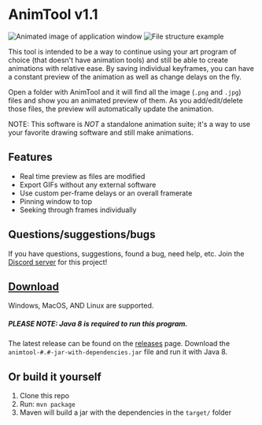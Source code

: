 # AnimTool v1.1

![Animated image of application window](https://user-images.githubusercontent.com/19540597/66709872-e69cf980-ed29-11e9-98cd-d1430a9edf00.gif) ![File structure example](https://user-images.githubusercontent.com/19540597/66709891-6f1b9a00-ed2a-11e9-8108-145c692796b1.png)

This tool is intended to be a way to continue using your art program of choice (that doesn't have animation tools) and still be able to create animations with relative ease. By saving individual keyframes, you can have a constant preview of the animation as well as change delays on the fly.

Open a folder with AnimTool and it will find all the image (`.png` and `.jpg`) files and show you an animated preview of them. As you add/edit/delete those files, the preview will automatically update the animation.

NOTE: This software is *NOT* a standalone animation suite; it's a way to use your favorite drawing software and still make animations.

## Features
- Real time preview as files are modified
- Export GIFs without any external software
- Use custom per-frame delays or an overall framerate
- Pinning window to top
- Seeking through frames individually

## Questions/suggestions/bugs
If you have questions, suggestions, found a bug, need help, etc. Join the [Discord server](https://discord.gg/yYegyr2) for this project!

## [Download](https://github.com/iguanastin/animtool/releases)
Windows, MacOS, AND Linux are supported.

##### PLEASE NOTE: Java 8 is required to run this program.

The latest release can be found on the [releases](https://github.com/iguanastin/animtool/releases) page. Download the `animtool-#.#-jar-with-dependencies.jar` file and run it with Java 8.

## Or build it yourself
1. Clone this repo
2. Run: `mvn package`
3. Maven will build a jar with the dependencies in the `target/` folder

